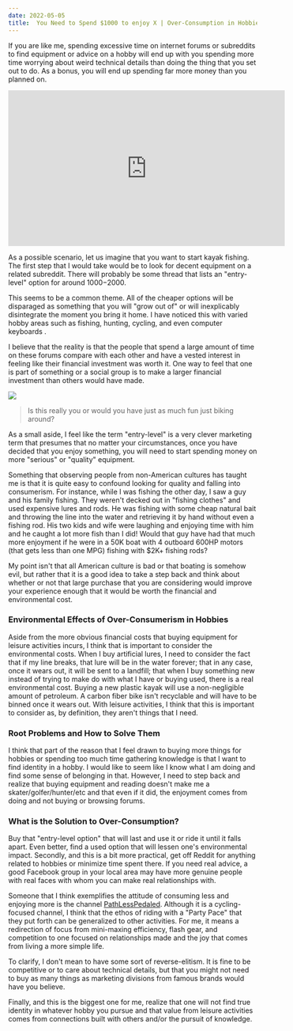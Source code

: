 ```yaml
---
date: 2022-05-05
title:  You Need to Spend $1000 to enjoy X | Over-Consumption in Hobbies and How to Curb It
---
```

 
If you are like me, spending excessive time on internet forums or subreddits to find equipment or advice on a hobby will end up with you spending more time worrying about weird technical details than doing the thing that you set out to do. As a bonus, you will end up spending far more money than you planned on. 

<iframe width="560" height="315" src="https://www.youtube-nocookie.com/embed/4ZK8Z8hulFg" title="YouTube video player" frameborder="0" allow="accelerometer; autoplay; clipboard-write; encrypted-media; gyroscope; picture-in-picture" allowfullscreen></iframe>

As a possible scenario, let us imagine that you want to start kayak fishing. The first step that I would take would be to look for decent equipment on a related subreddit. There will probably be some thread that lists an "entry-level" option for around $1000-$2000. 

This seems to be a common theme. All of the cheaper options will be disparaged as something that you will "grow out of" or will inexplicably disintegrate the moment you bring it home. I have noticed this with varied hobby areas such as fishing, hunting, cycling, and even computer keyboards . 

I believe that the reality is that the people that spend a large amount of time on these forums compare with each other and have a vested interest in feeling like their financial investment was worth it. One way to feel that one is part of something or a social group is to make a larger financial investment than others would have made.

<img src="https://images.unsplash.com/photo-1516820612845-a13894592046?ixlib=rb-1.2.1&ixid=MnwxMjA3fDB8MHxwaG90by1wYWdlfHx8fGVufDB8fHx8&auto=format&fit=crop&w=1470&q=80">

> Is this really you or would you have just as much fun just biking around?


As a small aside, I feel like the term "entry-level" is a very clever marketing term that presumes that no matter your circumstances, once you have decided that you enjoy something, you will need to start spending money on more "serious" or "quality" equipment. 

Something that observing people from non-American cultures has taught me is that it is quite easy to confound looking for quality and falling into consumerism. For instance, while I was fishing the other day, I saw a guy and his family fishing. They weren't decked out in "fishing clothes" and used expensive lures and rods. He was fishing with some cheap natural bait and throwing the line into the water and retrieving it by hand without even a fishing rod. His two kids and wife were laughing and enjoying time with him and he caught a lot more fish than I did! Would that guy have had that much more enjoyment if he were in a 50K boat with 4 outboard 600HP motors (that gets less than one MPG) fishing with $2K+ fishing rods?

My point isn't that all American culture is bad or that boating is somehow evil, but rather that it is a good idea to take a step back and think about whether or not that large purchase that you are considering would improve your experience enough that it would be worth the financial and environmental cost. 

### Environmental Effects of Over-Consumerism in Hobbies

Aside from the more obvious financial costs that buying equipment for leisure activities incurs, I think that is important to consider the environmental costs. When I buy artificial lures, I need to consider the fact that if my line breaks, that lure will be in the water forever; that in any case, once it wears out, it will be sent to a landfill; that when I buy something new instead of trying to make do with what I have or buying used, there is a real environmental cost. Buying a new plastic kayak will use a non-negligible amount of petroleum. A carbon fiber bike isn't recyclable and will have to be binned once it wears out. With leisure activities, I think that this is important to consider as, by definition, they aren't things that I need. 

### Root Problems and How to Solve Them

I think that part of the reason that I feel drawn to buying more things for hobbies or spending too much time gathering knowledge is that I want to find identity in a hobby. I would like to seem like I know what I am doing and find some sense of belonging in that. However, I need to step back and realize that buying equipment and reading doesn't make me a skater/golfer/hunter/etc and that even if it did, the enjoyment comes from doing and not buying or browsing forums. 


### What is the Solution to Over-Consumption?

Buy that "entry-level option" that will last and use it or ride it until it falls apart. Even better, find a used option that will lessen one's environmental impact. Secondly, and this is a bit more practical, get off Reddit for anything related to hobbies or minimize time spent there. If you need real advice, a good Facebook group in your local area may have more genuine people with real faces with whom you can make real relationships with.

Someone that I think exemplifies the attitude of consuming less and enjoying more is the channel [PathLessPedaled](https://www.youtube.com/c/PathLessPedaledTV/featured). Although it is a cycling-focused channel, I think that the ethos of riding with a "Party Pace" that they put forth can be generalized to other activities. For me, it means a redirection of focus from mini-maxing efficiency, flash gear, and competition to one focused on relationships made and the joy that comes from living a more simple life. 

To clarify, I don't mean to have some sort of reverse-elitism. It is fine to be competitive or to care about technical details, but that you might not need to buy as many things as marketing divisions from famous brands would have you believe. 

Finally, and this is the biggest one for me, realize that one will not find true identity in whatever hobby you pursue and that value from leisure activities comes from connections built with others and/or the pursuit of knowledge. 


